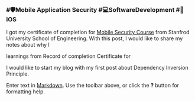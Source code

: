 ### #🛡️Mobile Application Security #💻SoftwareDevelopment #📱iOS 
I got my certificate of completion for [Mobile Security Course](https://online.stanford.edu/courses/xacs215-mobile-security) from Stanfrod University School of Engineering. 
With this post, I would like to share my notes about why I 

learnings from Record of completion Certificate for 

I would like to start my blog with my first post about Dependency Inversion Principle. 

Enter text in [Markdown](http://daringfireball.net/projects/markdown/). Use the toolbar above, or click the **?** button for formatting help.
